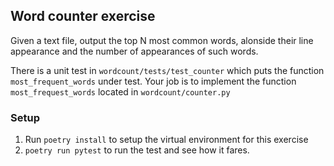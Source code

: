 ## Word counter exercise

Given a text file, output the top N most common words, alonside their line appearance and the number of
appearances of such words.

There is a unit test in `wordcount/tests/test_counter` which puts the function `most_frequent_words`
under test. Your job is to implement the function `most_frequest_words` located in `wordcount/counter.py`

### Setup

1. Run `poetry install` to setup the virtual environment for this exercise
2. `poetry run pytest` to run the test and see how it fares.
